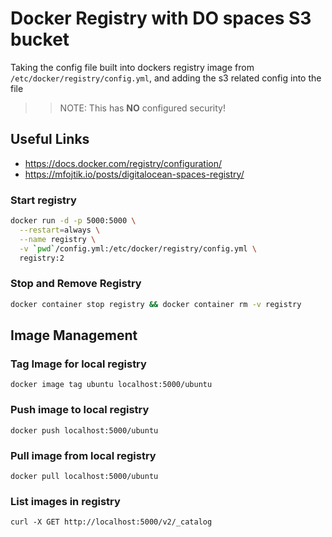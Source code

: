 # Docker Registry with DO spaces S3 bucket



Taking the config file built into dockers registry image from `/etc/docker/registry/config.yml`, and adding the s3 related config into the file

>> NOTE: This has **NO** configured security!

## Useful Links
- https://docs.docker.com/registry/configuration/
- https://mfojtik.io/posts/digitalocean-spaces-registry/

### Start registry
```bash
docker run -d -p 5000:5000 \
  --restart=always \
  --name registry \
  -v `pwd`/config.yml:/etc/docker/registry/config.yml \
  registry:2
```

### Stop and Remove Registry
```bash
docker container stop registry && docker container rm -v registry
```

## Image Management

### Tag Image for local registry
`docker image tag ubuntu localhost:5000/ubuntu`

### Push image to local registry
`docker push localhost:5000/ubuntu`

### Pull image from local registry
`docker pull localhost:5000/ubuntu`

### List images in registry
`curl -X GET http://localhost:5000/v2/_catalog`